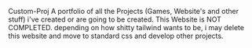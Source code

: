 Custom-Proj
 A portfolio of all the Projects (Games, Website's and other stuff) i've created or are going to be created. This Website is NOT COMPLETED. depending on how shitty tailwind wants to be, i may delete this website and move to standard css and develop other projects.
